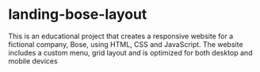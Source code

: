 # landing-bose-layout
This is an educational project that creates a responsive website for a fictional company, Bose, using HTML, CSS and JavaScript. The website includes a custom menu, grid layout and is optimized for both desktop and mobile devices
